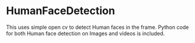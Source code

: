 # HumanFaceDetection
This uses simple open cv to detect Human faces in the frame. Python code for both Human face detection on Images and videos is included.
